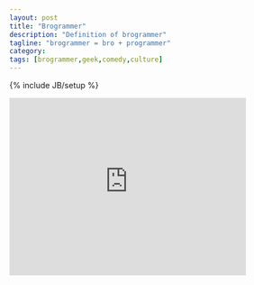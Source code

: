 ```yaml
---
layout: post
title: "Brogrammer"
description: "Definition of brogrammer"
tagline: "brogrammer = bro + programmer"
category: 
tags: [brogrammer,geek,comedy,culture]
---
```

{% include JB/setup %}

<iframe width="420" height="315" src="http://www.youtube.com/embed/Qi_AAqi0RZM" frameborder="0"> </iframe>
